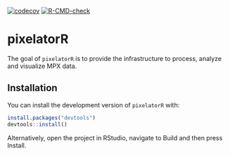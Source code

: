 <!-- badges: start -->
[![codecov](https://codecov.io/gh/PixelgenTechnologies/pixelatorR/graph/badge.svg?token=ClGH1zHvuD)](https://codecov.io/gh/PixelgenTechnologies/pixelatorR)
[![R-CMD-check](https://github.com/PixelgenTechnologies/pixelatorR/actions/workflows/R-CMD-check.yaml/badge.svg)](https://github.com/PixelgenTechnologies/pixelatorR/actions/workflows/R-CMD-check.yaml)
<!-- badges: end -->

# pixelatorR

The goal of `pixelatorR` is to provide the infrastructure to process, analyze and visualize MPX data.

## Installation

You can install the development version of `pixelatorR` with:

``` r
install.packages("devtools")
devtools::install()
```

Alternatively, open the project in RStudio, navigate to Build and then press Install.
